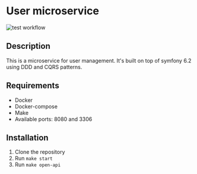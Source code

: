 # User microservice

![test workflow](https://github.com/jperdior/user-microservice/actions/workflows/tests.yml/badge.svg)

## Description

This is a microservice for user management. It's built on top of symfony 6.2 using DDD and CQRS patterns.

## Requirements

- Docker
- Docker-compose
- Make
- Available ports: 8080 and 3306

## Installation

1. Clone the repository
2. Run `make start`
3. Run `make open-api`